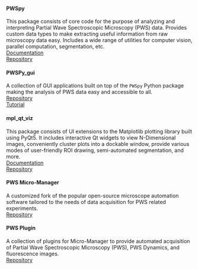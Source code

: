 
#### PWSpy  
This package consists of core code for the purpose of analyzing and interpreting 
Partial Wave Spectroscopic Microscopy (PWS) data. Provides custom data types to
make extracting useful information from raw microscopy data easy.
Includes a wide range of utilities for computer vision, parallel computation, segmentation, etc.  
[Documentation](https://pwspy.readthedocs.io/en/dev/)  
[Repository](https://github.com/nanthony21/PWSpy)

#### PWSPy_gui
A collection of GUI applications built on top of the `PWSpy` Python package making the analysis of PWS 
data easy and accessible to all.  
[Repository](https://github.com/nanthony21/pwspy_gui)  
[Tutorial](AnalysisIntroduction/demo.html)  

#### mpl_qt_viz
This package consists of UI extensions to the Matplotlib plotting library built using PyQt5.
It includes interactive Qt widgets to view N-Dimensional images, conveniently cluster plots into a dockable window,
provide various modes of user-friendly ROI drawing, semi-automated segmentation, and more.  
[Documentation](https://mpl-qt-viz.readthedocs.io/en/latest/)  
[Repository](https://github.com/nanthony21/mpl_qt_viz)

#### PWS Micro-Manager
A customized fork of the popular open-source microscope automation software tailored to the needs
of data acquisition for PWS related experiments.  
[Repository](https://github.com/nanthony21/PWSMicroManager)

#### PWS Plugin
A collection of plugins for Micro-Manager to provide automated acquisition of
Partial Wave Spectroscopic Microscopy (PWS), PWS Dynamics, and fluorescence images.  
[Repository](https://github.com/nanthony21/mmPWSPlugin)

